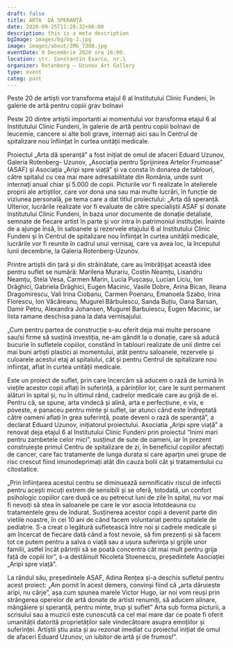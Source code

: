 ```yaml
---
draft: false
title: ARTA  DĂ SPERANȚĂ
date: 2020-09-25T11:28:32+06:00
description: this is a meta description
bgImage: images/bg/bg-3.jpg
image: images/about/IMG_7308.jpg
eventDate: 9 Decembrie 2020 ora 16:00.
location: str. Constantin Esarcu, nr.1
organizer: Rotenberg – Uzunov Art Gallery
type: event
categ: past
---
```



Peste 20 de artiști vor transforma etajul 6 al Institutului Clinic Fundeni, în galerie de artă pentru copiii grav bolnavi

Peste 20 dintre artiștii importanti ai momentului vor transforma etajul 6 al Institutului Clinic Fundeni, în galerie de artă pentru copiii bolnavi de leucemie, cancere si alte boli grave, internați aici sau în Centrul de spitalizare nou înființat în curtea unității medicale.

Proiectul „Arta dă speranță” a fost inițiat de omul de afaceri Eduard Uzunov, Galeria Rotenberg- Uzunov, „Asociația pentru Sprijinirea Artelor Frumoase” (ASAF) și Asociația „Aripi spre viață” și va consta în donarea de tablouri, către spitalul cu cea mai mare adresabilitate din România, unde sunt internați anual chiar și 5.000 de copii. Picturile vor fi realizate în atelierele proprii ale artiștilor, care vor dona una sau mai multe lucrări, în funcție de viziunea personală, pe tema care a dat titlul proiectului: „Arta dă speranță. Ulterior, lucrările realizate vor fi evaluate de către specialiștii ASAF și donate Institutului Clinic Fundeni, în baza unor documente de donație detaliate, semnate de fiecare artist în parte și vor intra în patrimoniul instituţiei. Înainte de a ajunge însă, în saloanele şi rezervele etajului 6 al Institutului Clinic Fundeni şi în Centrul de spitalizare nou înființat în curtea unității medicale, lucrările vor fi reunite în cadrul unui vernisaj, care va avea loc, la începutul lunii decembrie, la Galeria Rotenberg-Uzunov.

Printre artiștii din țară și din străinătate, care au îmbrățișat această idee pentru suflet se numără: Marilena Murariu, Costin Neamțu, Lisandru Neamțu, Stela Vesa, Carmen Marin, Lucia Pușcașu, Lucian Liciu, Ion Drăghici, Gabriela Drăghici, Eugen Macinic, Vasile Dobre, Arina Bican, Ileana Dragomirescu, Vali Irina Ciobanu, Carmen Poenaru, Emanoela Szabo, Irina Florescu, Ion Văcăreanu, Mugurel Bărbulescu, Sanda Buțiu, Oana Barsan, Damir Petru, Alexandra Johansen, Mugurel Barbulescu, Eugen Macinic, iar lista ramane deschisa pana la data vernisajului.

„Cum pentru partea de construcție s-au oferit deja mai multe persoane sau/si firme să susțină investiția, ne-am gândit la o donație, care să aducă bucurie în sufletele copiilor, constând în tablouri realizate de unii dintre cei mai buni artiști plastici ai momentului, atât pentru saloanele, rezervele și culoarele acestui etaj al spitalului, cât și pentru Centrul de spitalizare nou inființat, aflat în curtea unității medicale.

Este un proiect de suflet, prin care încercăm să aducem o rază de lumină în viețile acestor copii aflați în suferință, a părinților lor, care le sunt permanent alături în spital și, nu în ultimul rând, cadrelor medicale care au grijă de ei. Pentru că, se spune, arta vindecă și alină, arta e perfecțiune, e vis, e poveste, e panaceu pentru minte și suflet, iar atunci când este îndreptată către oameni aflați în grea suferință, poate deveni o rază de speranță”, a declarat Eduard Uzunov, inițiatorul proiectului. Asociatia „Aripi spre viață” a renovat deja etajul 6 al Institutului Clinic Fundeni prin proiectul “Inimi mari pentru zambetele celor mici”, susținut de sute de oameni, iar în prezent construiește primul Centru de spitalizare de zi, în beneficiul copiilor afectați de cancer, care fac tratamente de lunga durata si care aparțin unei grupe de risc crescut fiind imunodeprimați atât din cauza bolii cât și tratamentului cu citostatice.

„Prin înființarea acestui centru se diminuează semnificativ riscul de infectii pentru acești micuți extrem de sensibili și se oferă, totodată, un confort psihologic copiilor care după ce au petrecut luni de zile în spital, nu vor mai fi nevoiți să stea în saloanele pe care le vor asocia întotdeauna cu tratamentele greu de îndurat. Susținerea acestor copii a devenit parte din vietile noastre, în cei 10 ani de când facem voluntariat pentru spitalele de pediatrie. S-a creat o legătură sufletească între noi și cadrele medicale și am încercat de fiecare dată când a fost nevoie, să fim prezenți și să facem tot ce putem pentru a salva o viață sau a ușura suferința și grijile unor familii, astfel încât părinții să se poată concentra cât mai mult pentru grija față de copiii lor”, s-a destăinuit Nicoleta Stoenescu, președintele Asociației „Aripi spre viață”.

La rândul său, președintele ASAF, Adina Rențea și-a deschis sufletul pentru acest proiect: „Am pornit în acest demers, convinși fiind că „arta dăruieste aripi, nu cârje”, așa cum spunea marele Victor Hugo, iar noi vom reuși prin strângerea operelor de artă donate de artisti renumiți, să aducem alinare, mângâiere și speranță, pentru minte, trup și suflet” Arta sub forma picturii, a scrisului sau a muzicii este cunoscută ca cel mai mare dar ce poate fi oferit umanității datorită proprietăților sale vindecătoare asupra emoțiilor și suferinței. Artiștii știu asta și au rezonat imediat cu proiectul inițiat de omul de afaceri Eduard Uzunov, un iubitor de artă și de frumos!”.